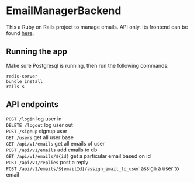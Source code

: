 # EmailManagerBackend

This a Ruby on Rails project to manage emails. API only. Its frontend can be found [here](https://github.com/aakash-cr7/email-manager-frontend).

## Running the app
Make sure Postgresql is running, then run the following commands:

```
redis-server
bundle install
rails s
```

## API endpoints

```POST /login``` log user in <br />
```DELETE /logout``` log user out <br />
```POST /signup``` signup user <br />
```GET /users``` get all user base <br />
```GET /api/v1/emails``` get all emails of user <br />
```POST /api/v1/emails``` add emails to db <br />
```GET /api/v1/emails/${id}``` get a particular email based on id <br />
```POST /api/v1/replies``` post a reply <br />
```POST /api/v1/emails/${emailId}/assign_email_to_user``` assign a user to email <br />
